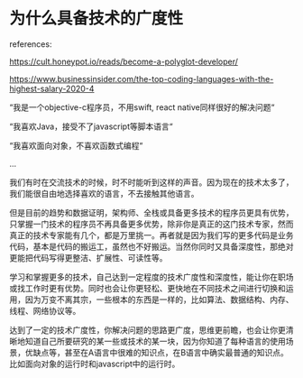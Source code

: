 # 为什么具备技术的广度性

references:

https://cult.honeypot.io/reads/become-a-polyglot-developer/

https://www.businessinsider.com/the-top-coding-languages-with-the-highest-salary-2020-4

“我是一个objective-c程序员，不用swift, react native同样很好的解决问题“

“我喜欢Java，接受不了javascript等脚本语言“

“我喜欢面向对象，不喜欢函数式编程“

...

我们有时在交流技术的时候，时不时能听到这样的声音。因为现在的技术太多了，我们能很自由地选择喜欢的语言，不去接触其他语言。

但是目前的趋势和数据证明，架构师、全栈或具备更多技术的程序员更具有优势，只掌握一门技术的程序员不再具备更多优势，除非你是真正的这门技术专家，然而真正的技术专家能有几个，都是万里挑一。再者就是因为我们写的更多代码是业务代码，基本是代码的搬运工，虽然也不好搬运。当然你同时又具备深度性，那绝对更能把代码写得更整洁、扩展性、可读性等。

学习和掌握更多的技术，自己达到一定程度的技术广度性和深度性，能让你在职场或找工作时更有优势。同时也会让你更轻松、更快地在不同技术之间进行切换和运用，因为万变不离其宗，一些根本的东西是一样的，比如算法、数据结构、内存、线程、网络协议等。

达到了一定的技术广度性，你解决问题的思路更广度，思维更前瞻，也会让你更清晰地知道自己所要研究的某一些或技术的某一块，因为你知道了每种语言的使用场景，优缺点等，甚至在A语言中很难的知识点，在B语言中确实最普通的知识点。比如面向对象的运行时和javascript中的运行时。
